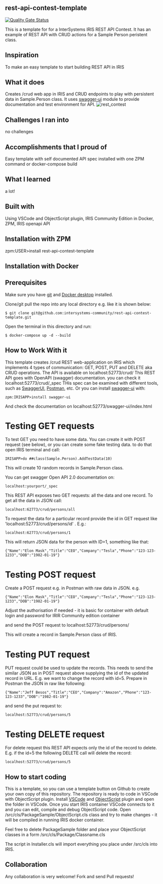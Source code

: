 ## rest-api-contest-template
[![Quality Gate Status](https://community.objectscriptquality.com/api/project_badges/measure?project=intersystems_iris_community%2Frest-api-contest-template&metric=alert_status)](https://community.objectscriptquality.com/dashboard?id=intersystems_iris_community%2Frest-api-contest-template) 

This is a template for for a InterSystems IRIS REST API Contest.
It has an example of REST API with CRUD actions for a Sample Person peristent class.

## Inspiration
To make an easy template to start building REST API in IRIS

## What it does
Creates /crud web app in IRIS and CRUD endpoints to play with persistent data in Sample.Person class. 
It uses [swagger-ui](https://openexchange.intersystems.com/package/iris-web-swagger-ui) module to provide documentation and test environment for API.
![rest_contest](https://user-images.githubusercontent.com/2781759/79133636-084c6b80-7db5-11ea-8a2c-eab346ea70f9.gif)


## Challenges I ran into
no challenges

## Accomplishments that I proud of
Easy template with self documented API spec installed with one ZPM command or docker-compose build

## What I learned
a lot!

## Built with
Using VSCode and ObjectScript plugin, IRIS Community Edition in Docker, ZPM, IRIS openapi API

## Installation with ZPM

zpm:USER>install rest-api-contest-template

## Installation with Docker

## Prerequisites
Make sure you have [git](https://git-scm.com/book/en/v2/Getting-Started-Installing-Git) and [Docker desktop](https://www.docker.com/products/docker-desktop) installed.


Clone/git pull the repo into any local directory e.g. like it is shown below:

```
$ git clone git@github.com:intersystems-community/rest-api-contest-template.git
```

Open the terminal in this directory and run:

```
$ docker-compose up -d --build
```

## How to Work With it

This template creates /crud REST web-application on IRIS which implements 4 types of communication: GET, POST, PUT and DELETE aka CRUD operations. 
The API is available on localhost:52773/crud/
This REST API goes with  OpenAPI (swagger) documentation. you can check it localhost:52773/crud/_spec
THis spec can be examined with different tools, such as [SwaggerUI](https://swagger.io/tools/swagger-ui/), [Postman](postman.com), etc.
Or you can install [swagger-ui](https://openexchange.intersystems.com/package/iris-web-swagger-ui) with:
```
zpm:IRISAPP>install swagger-ui
``` 
And check the documentation on localhost:52773/swagger-ui/index.html


# Testing GET requests

To test GET you need to have some data. You can create it with POST request (see below), or you can create some fake testing data. to do that open IRIS terminal and call:

```
IRISAPP>do ##class(Sample.Person).AddTestData(10)
```
This will create 10 random records in Sample.Person class.


You can get swagger Open API 2.0 documentation on:
```
localhost:yourport/_spec
```

This REST API exposes two GET requests: all the data and one record.
To get all the data in JSON call:

```
localhost:62773/crud/persons/all
```

To request the data for a particular record provide the id in GET request like 'localhost:52773/crud/persons/id' . E.g.:

```
localhost:62773/crud/persons/1
```

This will return JSON data for the person with ID=1, something like that:

```
{"Name":"Elon Mask","Title":"CEO","Company":"Tesla","Phone":"123-123-1233","DOB":"1982-01-19"}
```

# Testing POST request

Create a POST request e.g. in Postman with raw data in JSON. e.g.

```
{"Name":"Elon Mask","Title":"CEO","Company":"Tesla","Phone":"123-123-1233","DOB":"1982-01-19"}
```

Adjust the authorisation if needed - it is basic for container with default login and password for IRIR Community edition container

and send the POST request to localhost:52773/crud/persons/

This will create a record in Sample.Person class of IRIS.

# Testing PUT request

PUT request could be used to update the records. This needs to send the similar JSON as in POST request above supplying the id of the updated record in URL.
E.g. we want to change the record with id=5. Prepare in Postman the JSON in raw like following:

```
{"Name":"Jeff Besos","Title":"CEO","Company":"Amazon","Phone":"123-123-1233","DOB":"1982-01-19"}
```

and send the put request to:
```
localhost:52773/crud/persons/5
```

# Testing DELETE request

For delete request this REST API expects only the id of the record to delete. E.g. if the id=5 the following DELETE call will delete the record:

```
localhost:52773/crud/persons/5
```

## How to start coding
This is a template, so you can use a template button on Github to create your own copy of this repository.
The repository is ready to code in VSCode with ObjectScript plugin.
Install [VSCode](https://code.visualstudio.com/) and [ObjectScript](https://marketplace.visualstudio.com/items?itemName=daimor.vscode-objectscript) plugin and open the folder in VSCode.
Once you start IRIS container VSCode connects to it and you can edit, compile and debug ObjectScript code.
Open /src/cls/PackageSample/ObjectScript.cls class and try to make changes - it will be compiled in running IRIS docker container.

Feel free to delete PackageSample folder and place your ObjectScript classes in a form
/src/cls/Package/Classname.cls

The script in Installer.cls will import everything you place under /src/cls into IRIS.

## Collaboration 
Any collaboration is very welcome! Fork and send Pull requests!
